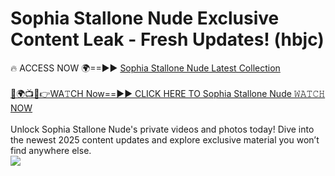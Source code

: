 # Sophia Stallone Nude Exclusive Content Leak - Fresh Updates! (hbjc)

🔥 ACCESS NOW 🌍==►► <a href="https://tinyurl.com/2mz8nhtm" rel="nofollow">Sophia Stallone Nude Latest Collection</a>
<br><br>
[🔴🌍📺📱👉WA𝚃CH Now==►► CLICK HERE TO Sophia Stallone Nude 𝚆𝙰𝚃𝙲𝙷 NOW](https://tinyurl.com/2mz8nhtm)
<br><br>
Unlock Sophia Stallone Nude's private videos and photos today! Dive into the newest 2025 content updates and explore exclusive material you won’t find anywhere else.
<br>
<a href="https://tinyurl.com/2mz8nhtm" rel="nofollow" data-target="animated-image.originalLink"><img src="https://camo.githubusercontent.com/8a4f000d20f83aca3bf7ec5f350d767afa0574a8a352519fd8cfa583a6f93a33/68747470733a2f2f692e696d6775722e636f6d2f644a486b345a712e676966" data-canonical-src="https://i.imgur.com/dJHk4Zq.gif" style="max-width: 100%; display: inline-block;" data-target="animated-image.originalImage"></a>
<br>
